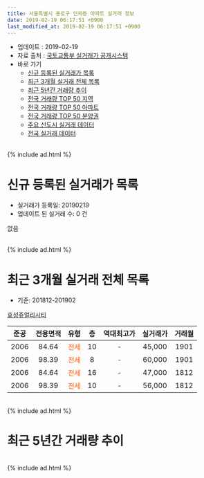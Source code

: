 ```yaml
---
title: 서울특별시 종로구 인의동 아파트 실거래 정보
date: 2019-02-19 06:17:51 +0900
last_modified_at: 2019-02-19 06:17:51 +0900
---
```


* 업데이트 : 2019-02-19
* 자료 출처 : [국토교통부 실거래가 공개시스템](http://rt.molit.go.kr)
* 바로 가기
    * [신규 등록된 실거래가 목록](#신규-등록된-실거래가-목록)
    * [최근 3개월 실거래 전체 목록](#최근-3개월-실거래-전체-목록)
    * [최근 5년간 거래량 추이](#최근-5년간-거래량-추이)
    * [전국 거래량 TOP 50 지역](https://inasie.github.io/apt-trade-info/최근-3개월-전국에서-가장-거래가-많이-발생한-지역)
    * [전국 거래량 TOP 50 아파트](https://inasie.github.io/apt-trade-info/최근-3개월-전국에서-가장-거래가-많이-발생한-아파트)
    * [전국 거래량 TOP 50 분양권](https://inasie.github.io/apt-trade-info/최근-3개월-전국에서-가장-거래가-많이-발생한-분양권)
    * [주요 신도시 실거래 데이터](https://inasie.github.io/apt-trade-info/주요-신도시)
    * [전국 실거래 데이터](https://inasie.github.io/apt-trade-info/전국)
<br>
{% include ad.html %}
<br>

# 신규 등록된 실거래가 목록
* 실거래가 등록일: 20190219
* 업데이트 된 실거래 수: 0 건

없음

<br>
{% include ad.html %}
<br>

# 최근 3개월 실거래 전체 목록
* 기준: 201812-201902


[효성쥬얼리시티](https://search.naver.com/search.naver?query=%EC%84%9C%EC%9A%B8%ED%8A%B9%EB%B3%84%EC%8B%9C+%EC%A2%85%EB%A1%9C%EA%B5%AC+%EC%9D%B8%EC%9D%98%EB%8F%99+%ED%9A%A8%EC%84%B1%EC%A5%AC%EC%96%BC%EB%A6%AC%EC%8B%9C%ED%8B%B0)

|준공|전용면적|유형|층|역대최고가|실거래가|거래월|
|:---:|:---:|:---:|:---:|:---:|:---:|:---:|
|2006|84.64|<span style="color:#ff5a00">전세</span>|10|<span style="color:#444444">-</span>|45,000|1901|
|2006|98.39|<span style="color:#ff5a00">전세</span>|8|<span style="color:#444444">-</span>|60,000|1901|
|2006|84.64|<span style="color:#ff5a00">전세</span>|16|<span style="color:#444444">-</span>|47,000|1812|
|2006|98.39|<span style="color:#ff5a00">전세</span>|10|<span style="color:#444444">-</span>|56,000|1812|


<br>
{% include ad.html %}
<br>

# 최근 5년간 거래량 추이


<div style="width:100%;">
    <canvas id="deal_progress" height="200"></canvas>
</div>

<script>
new Chart(document.getElementById("deal_progress"), {
    type: 'line',
    data: {
        labels: ['201402','201403','201404','201405','201406','201407','201408','201409','201410','201411','201412','201501','201502','201503','201504','201505','201506','201507','201508','201509','201510','201511','201512','201601','201602','201603','201604','201605','201606','201607','201608','201609','201610','201611','201612','201701','201702','201703','201704','201705','201706','201707','201708','201709','201710','201711','201712','201801','201802','201803','201804','201805','201806','201807','201808','201809','201810','201811','201812','201901','201902'],
        datasets: [{
            label: '매매',
            pointRadius: 1,
            data: [2, 2, 0, 0, 0, 1, 2, 0, 2, 3, 1, 4, 3, 2, 2, 2, 1, 3, 2, 3, 4, 1, 0, 1, 0, 3, 0, 1, 2, 4, 3, 2, 4, 3, 3, 0, 2, 5, 2, 1, 3, 6, 2, 0, 1, 4, 0, 1, 4, 2, 2, 7, 11, 1, 1, 1, 1, 6, 0, 0, 0],
            borderColor: "rgba(255, 201, 14, 1)",
            backgroundColor: "rgba(255, 201, 14, 0.5)",
            fill: false,
            lineTension: 0
        },{
            label: '전월세',
            pointRadius: 1,
            data: [9, 4, 3, 1, 2, 1, 5, 2, 5, 0, 3, 4, 1, 5, 1, 3, 3, 3, 1, 0, 2, 2, 0, 1, 0, 2, 2, 1, 2, 1, 2, 2, 3, 2, 4, 2, 3, 2, 0, 3, 4, 3, 1, 0, 1, 1, 3, 0, 1, 2, 1, 1, 4, 0, 4, 1, 5, 1, 2, 2, 0],
            borderColor: "rgba(0, 141, 185, 1)",
            backgroundColor: "rgba(0, 141, 185, 0.5)",
            fill: false,
            lineTension: 0
        }
        ]
    },
    options: {
        responsive: true,
        title: {
            display: false
        },
        tooltips: {
            mode: 'index',
            intersect: false
        },
        hover: {
            mode: 'nearest',
            intersect: true
        },
        scales: {
            xAxes: [{
                display: true,
                scaleLabel: {
                    display: true,
                    labelString: '년/월'
                }
            }],
            yAxes: [{
                display: true,
                ticks: {
                    suggestedMin: 0,
                },
                scaleLabel: {
                    display: true,
                    labelString: '실거래 수'
                }
            }]
        }
    }
});

</script>


<br>
{% include ad.html %}
<br>

